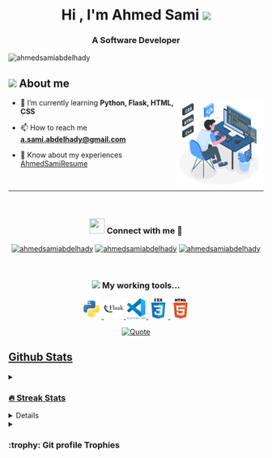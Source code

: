 <h1 align="center"><b>Hi , I'm Ahmed Sami </b><img src="https://media.giphy.com/media/vKhKsyEFVK4IuEKzWY/giphy.gif" width="35"></h1>
<h3 align="center">A Software Developer</h3>

<p align="left"> <img src="https://komarev.com/ghpvc/?username=ahmedsamiabdelhady&label=Profile%20views&color=0e75b6&style=flat" alt="ahmedsamiabdelhady" /> </p>

## <picture><img src = "https://media.giphy.com/media/f7omQNmgiyjj5sffvZ/giphy.gif" width = 50px></picture> **About me**

<img align="right" src="https://github.com/0xAbdulKhalid/0xAbdulKhalid/raw/main/assets/mdImages/programming.svg" width = 175px>

- 🌱 I’m currently learning **Python, Flask, HTML, CSS**

- 📫 How to reach me **a.sami.abdelhady@gmail.com**

- 📄 Know about my experiences [AhmedSamiResume](https://drive.google.com/file/d/1ShOzjWo2bDkvUMEOYUbwDjhZFufpHHww/view?usp=drive_link)
<br>
<hr>
<br>
<h3 align="center"><img src="https://media.giphy.com/media/iY8CRBdQXODJSCERIr/giphy.gif" width="30" height="30"> Connect with me 🤝</h3>
<p align="center">
<a href="https://twitter.com/ahmad_sami111" target="_blank"><img src="https://raw.githubusercontent.com/rahuldkjain/github-profile-readme-generator/master/src/images/icons/Social/twitter.svg" alt="ahmedsamiabdelhady" height="30" width="40" /></a>
<a href="https://www.linkedin.com/in/a-sami-abdelhady/" target="_blank"><img src="https://raw.githubusercontent.com/rahuldkjain/github-profile-readme-generator/master/src/images/icons/Social/linked-in-alt.svg" alt="ahmedsamiabdelhady" height="30" width="40" /></a>
<a href="https://www.facebook.com/Sami.9795" target="_blank"><img src="https://raw.githubusercontent.com/rahuldkjain/github-profile-readme-generator/master/src/images/icons/Social/facebook.svg" alt="ahmedsamiabdelhady
" height="30" width="40" /></a>
</p>
<br>
<h3 align="center"><img src="https://media.giphy.com/media/iY8CRBdQXODJSCERIr/giphy.gif" width="30px">&nbsp;My working tools...</h3>
<p align="center"> <a href="https://www.python.org/" target="_blank" rel="noreferrer"> <img src="https://raw.githubusercontent.com/devicons/devicon/master/icons/python/python-original.svg" alt="python" width="40" height="40"/> </a> <a href="https://flask.palletsprojects.com/en/2.3.x/" target="_blank" rel="noreferrer"> <img src="https://raw.githubusercontent.com/devicons/devicon/master/icons/flask/flask-original-wordmark.svg" alt="flask" width="40" height="40"/> </a> <a href="hhttps://code.visualstudio.com/" target="_blank" rel="noreferrer"> <img src="https://raw.githubusercontent.com/devicons/devicon/master/icons/vscode/vscode-original-wordmark.svg" alt="VScode" width="40" height="40"/> </a> <a href="https://www.w3schools.com/css/" target="_blank" rel="noreferrer"> <img src="https://raw.githubusercontent.com/devicons/devicon/master/icons/css3/css3-original-wordmark.svg" alt="css3" width="40" height="40"/> </a> <a href="https://www.w3.org/html/" target="_blank" rel="noreferrer"> <img src="https://raw.githubusercontent.com/devicons/devicon/master/icons/html5/html5-original-wordmark.svg" alt="html5" width="40" height="40"/> </a> </p>

<p align = "center">
	<a href="https://github.com/piyushsuthar/github-readme-quotes"> <img alt = "Quote" src="https://quotes-github-readme.vercel.app/api?type=horizontal&theme=tokyonight&animation=grow_out_in&quoteCategory=programming">
</p>

## </picture> Github Stats

<details><summary><h3> 🔥 Streak Stats</h3></summary>

----	

<p align="center"><img src="https://github-readme-streak-stats.herokuapp.com/?user=ahmedsamiabdelhady&theme=tokyonight_duo" alt="ahmedsamiabdelhady" /></p>

</details>
  
<details><summary><h3>💻 GitHub Profile Stats</h3></summary>

----
	
<p align="center">
    <a href="https://github.com/anuraghazra/github-readme-stats">
	    <img alt="ahmedsamiabdelhady's Github Stats" src="https://github-readme-stats.vercel.app/api?username=ahmedsamiabdelhady&show_icons=true&count_private=true&locale=en&theme=tokyonight&layout=compact" height="230px"/></a>
	  <img src="https://github-readme-stats.vercel.app/api/top-langs?username=ahmedsamiabdelhady&langs_count=10&show_icons=true&locale=en&theme=tokyonight" alt="ahmedsamiabdelhady" height="230px"/>
<br/>

  <b>Note:</b> Top languages is only a metric of the languages my public code consists of and doesn't reflect experience or skill level.
  </p>
</details>

<details><summary> <h3> :trophy: Git profile Trophies </h3></summary>

----
	
<p align="center"> <a href="https://github.com/ryo-ma/github-profile-trophy"><img src="https://github-profile-trophy.vercel.app/?username=ahmedsamiabdelhady&layout=compact&theme=tokyonight&column=4&margin-w=15&margin-h=15" alt="ahmedsamiabdelhady" /></a> </p>
	
</details>
